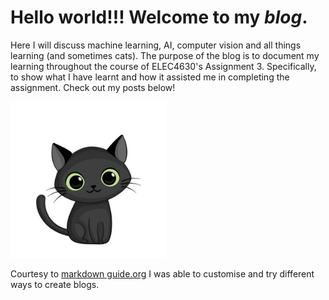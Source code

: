 # Hello world!!! Welcome to my *blog*.

Here I will discuss machine learning, AI, computer vision and all things learning (and sometimes cats).
The purpose of the blog is to document my learning throughout the course of ELEC4630's Assignment 3. Specifically, to show what I have learnt and how it assisted me in completing the assignment. 
Check out my posts below!

<img src="images/CuteCat.jpg" width="250" height="250">

Courtesy to [markdown guide.org](https://www.markdownguide.org/basic-syntax/#lists-1) I was able to customise and try different ways to create blogs.  


